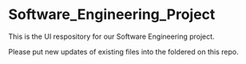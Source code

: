 # Software_Engineering_Project
This is the UI respository for our Software Engineering project.

Please put new updates of existing files into the foldered on this repo.
